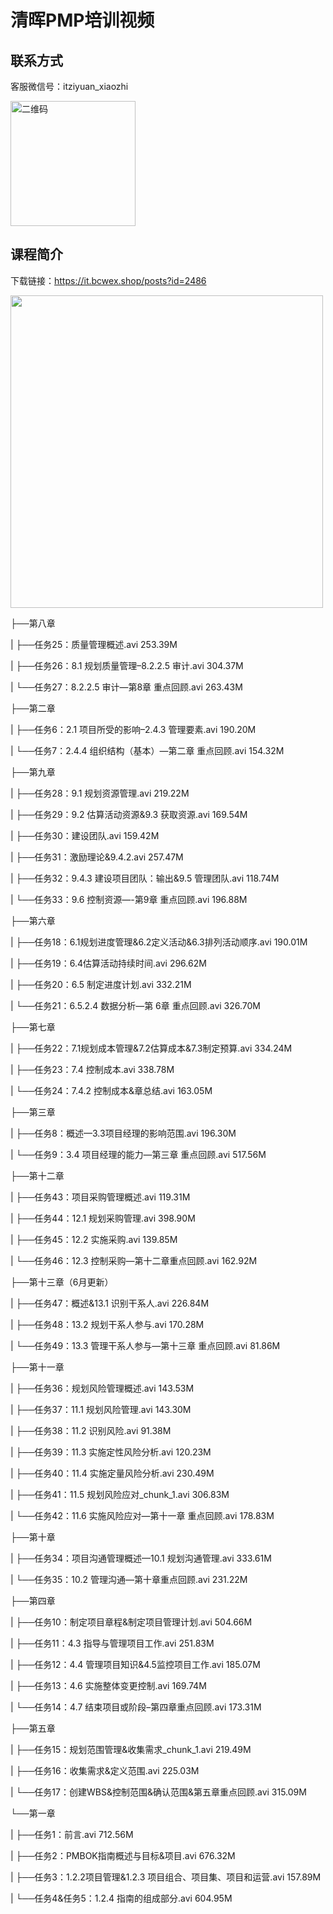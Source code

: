 # 清晖PMP培训视频

## 联系方式

客服微信号：itziyuan_xiaozhi

<img src="https://ziyuanyun.oss-cn-guangzhou.aliyuncs.com/common/20240614073449/666b82192834a.jpg" width="200" height="200" alt="二维码">

## 课程简介

下载链接：https://it.bcwex.shop/posts?id=2486

<img src="https://ziyuanyun.oss-cn-guangzhou.aliyuncs.com/yun/20240515184025/66449119308c7.jpg" width="500" alt="">

  

 ├──第八章

 | ├──任务25：质量管理概述.avi 253.39M

 | ├──任务26：8.1 规划质量管理&#8211;8.2.2.5 审计.avi 304.37M

 | └──任务27：8.2.2.5 审计&#8212;第8章 重点回顾.avi 263.43M

 ├──第二章

 | ├──任务6：2.1 项目所受的影响&#8211;2.4.3 管理要素.avi 190.20M

 | └──任务7：2.4.4 组织结构（基本）&#8212;第二章 重点回顾.avi 154.32M

 ├──第九章

 | ├──任务28：9.1 规划资源管理.avi 219.22M

 | ├──任务29：9.2 估算活动资源&amp;9.3 获取资源.avi 169.54M

 | ├──任务30：建设团队.avi 159.42M

 | ├──任务31：激励理论&amp;9.4.2.avi 257.47M

 | ├──任务32：9.4.3 建设项目团队：输出&amp;9.5 管理团队.avi 118.74M

 | └──任务33：9.6 控制资源&#8212;-第9章 重点回顾.avi 196.88M

 ├──第六章

 | ├──任务18：6.1规划进度管理&amp;6.2定义活动&amp;6.3排列活动顺序.avi 190.01M

 | ├──任务19：6.4估算活动持续时间.avi 296.62M

 | ├──任务20：6.5 制定进度计划.avi 332.21M

 | └──任务21：6.5.2.4 数据分析&#8212;第 6章 重点回顾.avi 326.70M

 ├──第七章

 | ├──任务22：7.1规划成本管理&amp;7.2估算成本&amp;7.3制定预算.avi 334.24M

 | ├──任务23：7.4 控制成本.avi 338.78M

 | └──任务24：7.4.2 控制成本&amp;章总结.avi 163.05M

 ├──第三章

 | ├──任务8：概述&#8212;3.3项目经理的影响范围.avi 196.30M

 | └──任务9：3.4 项目经理的能力&#8212;第三章 重点回顾.avi 517.56M

 ├──第十二章

 | ├──任务43：项目采购管理概述.avi 119.31M

 | ├──任务44：12.1 规划采购管理.avi 398.90M

 | ├──任务45：12.2 实施采购.avi 139.85M

 | └──任务46：12.3 控制采购&#8212;第十二章重点回顾.avi 162.92M

 ├──第十三章（6月更新）

 | ├──任务47：概述&amp;13.1 识别干系人.avi 226.84M

 | ├──任务48：13.2 规划干系人参与.avi 170.28M

 | └──任务49：13.3 管理干系人参与&#8212;第十三章 重点回顾.avi 81.86M

 ├──第十一章

 | ├──任务36：规划风险管理概述.avi 143.53M

 | ├──任务37：11.1 规划风险管理.avi 143.30M

 | ├──任务38：11.2 识别风险.avi 91.38M

 | ├──任务39：11.3 实施定性风险分析.avi 120.23M

 | ├──任务40：11.4 实施定量风险分析.avi 230.49M

 | ├──任务41：11.5 规划风险应对_chunk_1.avi 306.83M

 | └──任务42：11.6 实施风险应对&#8212;第十一章 重点回顾.avi 178.83M

 ├──第十章

 | ├──任务34：项目沟通管理概述&#8212;10.1 规划沟通管理.avi 333.61M

 | └──任务35：10.2 管理沟通&#8212;第十章重点回顾.avi 231.22M

 ├──第四章

 | ├──任务10：制定项目章程&amp;制定项目管理计划.avi 504.66M

 | ├──任务11：4.3 指导与管理项目工作.avi 251.83M

 | ├──任务12：4.4 管理项目知识&amp;4.5监控项目工作.avi 185.07M

 | ├──任务13：4.6 实施整体变更控制.avi 169.74M

 | └──任务14：4.7 结束项目或阶段&#8211;第四章重点回顾.avi 173.31M

 ├──第五章

 | ├──任务15：规划范围管理&amp;收集需求_chunk_1.avi 219.49M

 | ├──任务16：收集需求&amp;定义范围.avi 225.03M

 | └──任务17：创建WBS&amp;控制范围&amp;确认范围&amp;第五章重点回顾.avi 315.09M

 └──第一章

 | ├──任务1：前言.avi 712.56M

 | ├──任务2：PMBOK指南概述与目标&amp;项目.avi 676.32M

 | ├──任务3：1.2.2项目管理&amp;1.2.3 项目组合、项目集、项目和运营.avi 157.89M

 | └──任务4&amp;任务5：1.2.4 指南的组成部分.avi 604.95M

  
